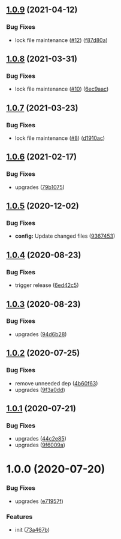 ## [1.0.9](https://github.com/dword-design/vue-icon/compare/v1.0.8...v1.0.9) (2021-04-12)


### Bug Fixes

* lock file maintenance ([#12](https://github.com/dword-design/vue-icon/issues/12)) ([f87d80a](https://github.com/dword-design/vue-icon/commit/f87d80ac224533ed751d4101e783e723ad7caa38))

## [1.0.8](https://github.com/dword-design/vue-icon/compare/v1.0.7...v1.0.8) (2021-03-31)


### Bug Fixes

* lock file maintenance ([#10](https://github.com/dword-design/vue-icon/issues/10)) ([6ec9aac](https://github.com/dword-design/vue-icon/commit/6ec9aaccab9c047ceffc27763689440f2588080c))

## [1.0.7](https://github.com/dword-design/vue-icon/compare/v1.0.6...v1.0.7) (2021-03-23)


### Bug Fixes

* lock file maintenance ([#8](https://github.com/dword-design/vue-icon/issues/8)) ([d1910ac](https://github.com/dword-design/vue-icon/commit/d1910ac9f64e0fca91b8cad95dd1925354ecfe4d))

## [1.0.6](https://github.com/dword-design/vue-icon/compare/v1.0.5...v1.0.6) (2021-02-17)


### Bug Fixes

* upgrades ([79b1075](https://github.com/dword-design/vue-icon/commit/79b1075b9644fbd9280e5d28f911f747606ca673))

## [1.0.5](https://github.com/dword-design/vue-icon/compare/v1.0.4...v1.0.5) (2020-12-02)


### Bug Fixes

* **config:** Update changed files ([9367453](https://github.com/dword-design/vue-icon/commit/9367453a50f8077986a6a45dacea390fb549a8f1))

## [1.0.4](https://github.com/dword-design/vue-icon/compare/v1.0.3...v1.0.4) (2020-08-23)


### Bug Fixes

* trigger release ([6ed42c5](https://github.com/dword-design/vue-icon/commit/6ed42c5879d4be143421f259a7680dc620e3baf9))

## [1.0.3](https://github.com/dword-design/vue-icon/compare/v1.0.2...v1.0.3) (2020-08-23)


### Bug Fixes

* upgrades ([94d6b28](https://github.com/dword-design/vue-icon/commit/94d6b28e2eb4ab28df0c27ff4f2c23f5c734210a))

## [1.0.2](https://github.com/dword-design/vue-icon/compare/v1.0.1...v1.0.2) (2020-07-25)


### Bug Fixes

* remove unneeded dep ([4b60f63](https://github.com/dword-design/vue-icon/commit/4b60f638194ac0b3ce4dfa103b841242f62ac329))
* upgrades ([9f3a0dd](https://github.com/dword-design/vue-icon/commit/9f3a0dd9c8965cd0ca83fa441159f9f9ca55e926))

## [1.0.1](https://github.com/dword-design/vue-icon/compare/v1.0.0...v1.0.1) (2020-07-21)


### Bug Fixes

* upgrades ([44c2e85](https://github.com/dword-design/vue-icon/commit/44c2e8552c7d1da4816a5c682456d36b498fbeb0))
* upgrades ([9f6009a](https://github.com/dword-design/vue-icon/commit/9f6009aeb17171c240fe4c4fd8d0a7a79848d48d))

# 1.0.0 (2020-07-20)


### Bug Fixes

* upgrades ([e71957f](https://github.com/dword-design/vue-icon/commit/e71957f24cf4ff910a2b98f5f77069423f39a0f7))


### Features

* init ([73a467b](https://github.com/dword-design/vue-icon/commit/73a467bd5cea0cb7e54ddd98bbea6d81be946ef4))
